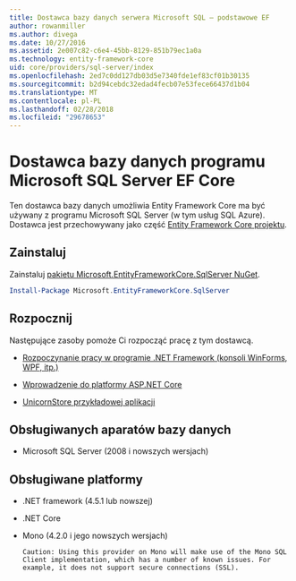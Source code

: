 ```yaml
---
title: Dostawca bazy danych serwera Microsoft SQL — podstawowe EF
author: rowanmiller
ms.author: divega
ms.date: 10/27/2016
ms.assetid: 2e007c82-c6e4-45bb-8129-851b79ec1a0a
ms.technology: entity-framework-core
uid: core/providers/sql-server/index
ms.openlocfilehash: 2ed7c0dd127db03d5e7340fde1ef83cf01b30135
ms.sourcegitcommit: b2d94cebdc32edad4fecb07e53fece66437d1b04
ms.translationtype: MT
ms.contentlocale: pl-PL
ms.lasthandoff: 02/28/2018
ms.locfileid: "29678653"
---
```

# <a name="microsoft-sql-server-ef-core-database-provider"></a>Dostawca bazy danych programu Microsoft SQL Server EF Core

Ten dostawca bazy danych umożliwia Entity Framework Core ma być używany z programu Microsoft SQL Server (w tym usług SQL Azure). Dostawca jest przechowywany jako część [Entity Framework Core projektu](https://github.com/aspnet/EntityFrameworkCore).

## <a name="install"></a>Zainstaluj

Zainstaluj [pakietu Microsoft.EntityFrameworkCore.SqlServer NuGet](https://www.nuget.org/packages/Microsoft.EntityFrameworkCore.SqlServer/).

``` powershell
Install-Package Microsoft.EntityFrameworkCore.SqlServer
```

## <a name="get-started"></a>Rozpocznij

Następujące zasoby pomoże Ci rozpocząć pracę z tym dostawcą.
* [Rozpoczynanie pracy w programie .NET Framework (konsoli WinForms, WPF, itp.)](../../get-started/full-dotnet/index.md)

* [Wprowadzenie do platformy ASP.NET Core](../../get-started/aspnetcore/index.md)

* [UnicornStore przykładowej aplikacji](https://github.com/rowanmiller/UnicornStore/tree/master/UnicornStore)

## <a name="supported-database-engines"></a>Obsługiwanych aparatów bazy danych

* Microsoft SQL Server (2008 i nowszych wersjach)

## <a name="supported-platforms"></a>Obsługiwane platformy

* .NET framework (4.5.1 lub nowszej)

* .NET Core

* Mono (4.2.0 i jego nowszych wersjach)

      Caution: Using this provider on Mono will make use of the Mono SQL Client implementation, which has a number of known issues. For example, it does not support secure connections (SSL).
